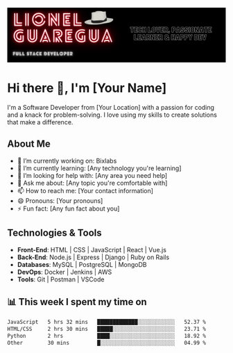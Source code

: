 ![Header](https://raw.githubusercontent.com/guaregua19/guaregua19/main/guaregua19.png "Header")

# Hi there 👋, I'm [Your Name]

I'm a Software Developer from [Your Location] with a passion for coding and a knack for problem-solving. I love using my skills to create solutions that make a difference.

## About Me

- 🔭 I’m currently working on: Bixlabs 
- 🌱 I’m currently learning: [Any technology you're learning]
- 🤔 I’m looking for help with: [Any area you need help]
- 💬 Ask me about: [Any topic you're comfortable with]
- 📫 How to reach me: [Your contact information]
- 😄 Pronouns: [Your pronouns]
- ⚡ Fun fact: [Any fun fact about you]



## Technologies & Tools

- **Front-End**: HTML | CSS | JavaScript | React | Vue.js
- **Back-End**: Node.js | Express | Django | Ruby on Rails
- **Databases**: MySQL | PostgreSQL | MongoDB
- **DevOps**: Docker | Jenkins | AWS
- **Tools**: Git | Postman | VSCode 

## 📊 This week I spent my time on

```text
JavaScript   5 hrs 32 mins   █████████████░░░░░░░░░░░░   52.37 % 
HTML/CSS     2 hrs 30 mins   █████░░░░░░░░░░░░░░░░░░░░   23.71 % 
Python       2 hrs           ████░░░░░░░░░░░░░░░░░░░░░   18.92 % 
Other        30 mins         █░░░░░░░░░░░░░░░░░░░░░░░░   04.99 % 
